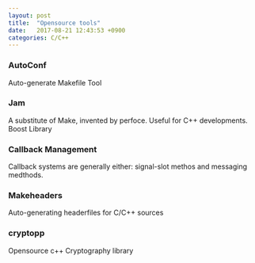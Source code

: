 ```yaml
---
layout: post
title:  "Opensource tools"
date:   2017-08-21 12:43:53 +0900
categories: C/C++
---
```


### AutoConf
Auto-generate Makefile Tool

### Jam
A substitute of Make, invented by perfoce.
Useful for C++ developments.
Boost Library

### Callback Management
Callback systems are generally either: signal-slot methos and messaging medthods.

### Makeheaders
Auto-generating headerfiles for C/C++ sources

### cryptopp
Opensource c++ Cryptography library





